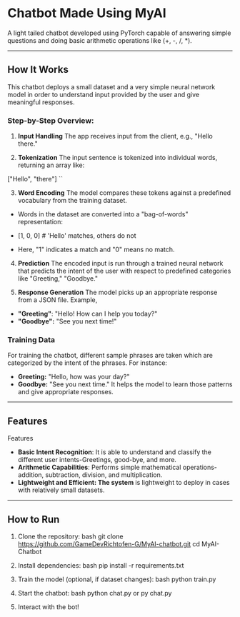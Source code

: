 # Chatbot Made Using MyAI
A light tailed chatbot developed using PyTorch capable of answering simple questions and doing basic arithmetic operations like (+, -, /, *).

---
## How It Works

This chatbot deploys a small dataset and a very simple neural network model in order to understand input provided by the user and give meaningful responses.

### Step-by-Step Overview:

1. **Input Handling**
The app receives input from the client, e.g., "Hello there."

2. **Tokenization**
The input sentence is tokenized into individual words, returning an array like:

["Hello", "there"]
``

3. **Word Encoding**
The model compares these tokens against a predefined vocabulary from the training dataset.
- Words in the dataset are converted into a "bag-of-words" representation:

- [1, 0, 0] # 'Hello' matches, others do not
  
- Here, "1" indicates a match and "0" means no match.

4. **Prediction**
The encoded input is run through a trained neural network that predicts the intent of the user with respect to predefined categories like "Greeting," "Goodbye."

5. **Response Generation**
The model picks up an appropriate response from a JSON file. Example,
- **"Greeting"**: "Hello! How can I help you today?"
- **"Goodbye":** "See you next time!"

### Training Data
For training the chatbot, different sample phrases are taken which are categorized by the intent of the phrases. For instance:
- **Greeting:** "Hello, how was your day?"
- **Goodbye:** "See you next time."
It helps the model to learn those patterns and give appropriate responses.

---

## Features

Features

* **Basic Intent Recognition**: It is able to understand and classify the different user intents-Greetings, good-bye, and more.
* **Arithmetic Capabilities**: Performs simple mathematical operations-addition, subtraction, division, and multiplication.
* **Lightweight and Efficient: The system** is lightweight to deploy in cases with relatively small datasets.
 
 
----
 
## How to Run

1. Clone the repository:
   bash
   git clone https://github.com/GameDevRichtofen-G/MyAI-chatbot.git
   cd MyAI-Chatbot
   

2. Install dependencies:
   bash
   pip install -r requirements.txt
   

3. Train the model (optional, if dataset changes):
bash
python train.py


4. Start the chatbot:
bash
python chat.py or py chat.py


5. Interact with the bot!
